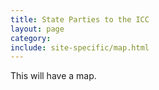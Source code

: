 ```yaml
---
title: State Parties to the ICC
layout: page
category:
include: site-specific/map.html
---
```

This will have a map. 